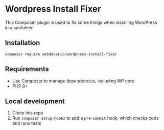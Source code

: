# Wordpress Install Fixer

This Composer plugin is used to fix some things when installing WordPress in a subfolder.

## Installation

`composer require webdeveric/wordpress-install-fixer`

## Requirements

- Use [Composer](https://getcomposer.org/) to manage dependencies, including WP core.
- PHP 8+

## Local development

1. Clone this repo
1. Run `composer setup-hooks` to add a `pre-commit` hook, which checks code and runs tests
